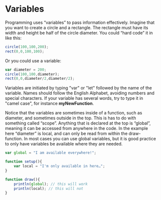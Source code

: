 # Variables

Programming uses “variables” to pass information effectively. Imagine that you want to create a circle and a rectangle. The rectangle must have its width and height be half of the circle diameter. You could “hard code” it in like this:

```javascript
circle(100,100,200);
rect(0,0,100,100);
```

Or you could use a variable:

```javascript
var diameter = 200;
circle(100,100,diameter);
rect(0,0,diameter/2,diameter/2);
```

Variables are initiated by typing "var" or "let" followed by the name of the variable. Names should follow the English Alphabet,  avoiding numbers and special characters. If your variable has several words, try to type it in "camel case", for instance **myNewFunction**.

Notice that the variables are sometimes inside of a function, such as diameter, and sometimes outside in the top. This is has to do with something called “scope”. Anything that is declared at the top is “global”, meaning it can be accessed from anywhere in the code. In the example here “diameter” is local, and can only be read from within the draw-function. In most cases you can use global variables, but it is good practice to only have variables be available where they are needed.

```javascript
var global = "I am available everywhere!";

function setup(){
    var local = "I'm only available in here…";
}

function draw(){
    println(global); // this will work
    println(local); // this will not
}
```

## 

